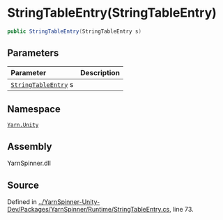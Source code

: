 # StringTableEntry\(StringTableEntry\)

```csharp
public StringTableEntry(StringTableEntry s)
```

## Parameters

| Parameter | Description |
| :--- | :--- |
| [`StringTableEntry`](./) s |  |

## Namespace

[`Yarn.Unity`](../)

## Assembly

YarnSpinner.dll

## Source

Defined in [../YarnSpinner-Unity-Dev/Packages/YarnSpinner/Runtime/StringTableEntry.cs](https://github.com/YarnSpinnerTool/YarnSpinner-Unity//blob/develop/Runtime/StringTableEntry.cs#L73), line 73.

